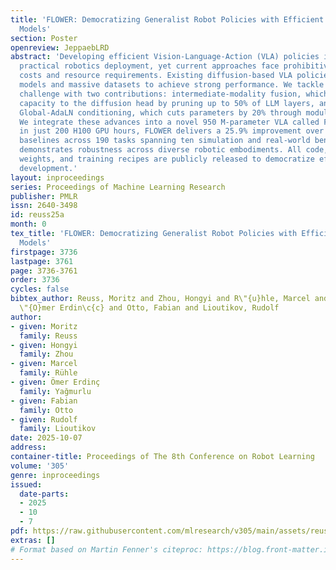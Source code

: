 ```yaml
---
title: 'FLOWER: Democratizing Generalist Robot Policies with Efficient Vision-Language-Flow
  Models'
section: Poster
openreview: JeppaebLRD
abstract: 'Developing efficient Vision-Language-Action (VLA) policies is crucial for
  practical robotics deployment, yet current approaches face prohibitive computational
  costs and resource requirements. Existing diffusion-based VLA policies require multi-billion-parameter
  models and massive datasets to achieve strong performance. We tackle this efficiency
  challenge with two contributions: intermediate-modality fusion, which reallocates
  capacity to the diffusion head by pruning up to 50% of LLM layers, and action-specific
  Global-AdaLN conditioning, which cuts parameters by 20% through modular adaptation.
  We integrate these advances into a novel 950 M-parameter VLA called FLOWER. Pretrained
  in just 200 H100 GPU hours, FLOWER delivers a 25.9% improvement over state-of-the-art
  baselines across 190 tasks spanning ten simulation and real-world benchmarks and
  demonstrates robustness across diverse robotic embodiments. All code, pretrained
  weights, and training recipes are publicly released to democratize efficient VLA
  development.'
layout: inproceedings
series: Proceedings of Machine Learning Research
publisher: PMLR
issn: 2640-3498
id: reuss25a
month: 0
tex_title: 'FLOWER: Democratizing Generalist Robot Policies with Efficient Vision-Language-Flow
  Models'
firstpage: 3736
lastpage: 3761
page: 3736-3761
order: 3736
cycles: false
bibtex_author: Reuss, Moritz and Zhou, Hongyi and R\"{u}hle, Marcel and Ya\u{g}murlu,
  \"{O}mer Erdin\c{c} and Otto, Fabian and Lioutikov, Rudolf
author:
- given: Moritz
  family: Reuss
- given: Hongyi
  family: Zhou
- given: Marcel
  family: Rühle
- given: Ömer Erdinç
  family: Yağmurlu
- given: Fabian
  family: Otto
- given: Rudolf
  family: Lioutikov
date: 2025-10-07
address:
container-title: Proceedings of The 8th Conference on Robot Learning
volume: '305'
genre: inproceedings
issued:
  date-parts:
  - 2025
  - 10
  - 7
pdf: https://raw.githubusercontent.com/mlresearch/v305/main/assets/reuss25a/reuss25a.pdf
extras: []
# Format based on Martin Fenner's citeproc: https://blog.front-matter.io/posts/citeproc-yaml-for-bibliographies/
---
```

